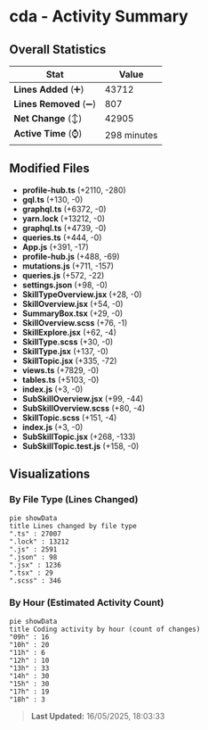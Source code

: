 # cda - Activity Summary 

## Overall Statistics

| Stat                   | Value                                                             |
| ---------------------- | ----------------------------------------------------------------- |
| **Lines Added** (➕)   | 43712                                          |
| **Lines Removed** (➖) | 807                                        |
| **Net Change** (↕)    | 42905                |
| **Active Time** (⌚)   | 298 minutes |


## Modified Files
- **profile-hub.ts** (+2110, -280)
- **gql.ts** (+130, -0)
- **graphql.ts** (+6372, -0)
- **yarn.lock** (+13212, -0)
- **graphql.ts** (+4739, -0)
- **queries.ts** (+444, -0)
- **App.js** (+391, -17)
- **profile-hub.js** (+488, -69)
- **mutations.js** (+711, -157)
- **queries.js** (+572, -22)
- **settings.json** (+98, -0)
- **SkillTypeOverview.jsx** (+28, -0)
- **SkillOverview.jsx** (+54, -0)
- **SummaryBox.tsx** (+29, -0)
- **SkillOverview.scss** (+76, -1)
- **SkillExplore.jsx** (+62, -4)
- **SkillType.scss** (+30, -0)
- **SkillType.jsx** (+137, -0)
- **SkillTopic.jsx** (+335, -72)
- **views.ts** (+7829, -0)
- **tables.ts** (+5103, -0)
- **index.js** (+3, -0)
- **SubSkillOverview.jsx** (+99, -44)
- **SubSkillOverview.scss** (+80, -4)
- **SkillTopic.scss** (+151, -4)
- **index.js** (+3, -0)
- **SubSkillTopic.jsx** (+268, -133)
- **SubSkillTopic.test.js** (+158, -0)

## Visualizations

### By File Type (Lines Changed)

```mermaid
pie showData
title Lines changed by file type
".ts" : 27007
".lock" : 13212
".js" : 2591
".json" : 98
".jsx" : 1236
".tsx" : 29
".scss" : 346
```

### By Hour (Estimated Activity Count)

```mermaid
pie showData
title Coding activity by hour (count of changes)
"09h" : 16
"10h" : 20
"11h" : 6
"12h" : 10
"13h" : 33
"14h" : 30
"15h" : 30
"17h" : 19
"18h" : 3
```


> **Last Updated:** 16/05/2025, 18:03:33